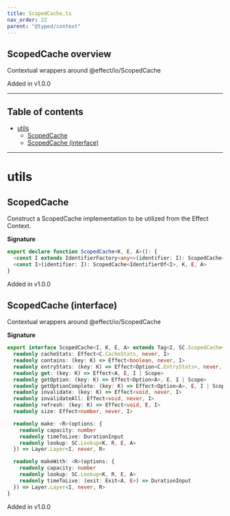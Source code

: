 ```yaml
---
title: ScopedCache.ts
nav_order: 22
parent: "@typed/context"
---
```


## ScopedCache overview

Contextual wrappers around @effect/io/ScopedCache

Added in v1.0.0

---

<h2 class="text-delta">Table of contents</h2>

- [utils](#utils)
  - [ScopedCache](#scopedcache)
  - [ScopedCache (interface)](#scopedcache-interface)

---

# utils

## ScopedCache

Construct a ScopedCache implementation to be utilized from the Effect Context.

**Signature**

```ts
export declare function ScopedCache<K, E, A>(): {
  <const I extends IdentifierFactory<any>>(identifier: I): ScopedCache<IdentifierOf<I>, K, E, A>
  <const I>(identifier: I): ScopedCache<IdentifierOf<I>, K, E, A>
}
```

Added in v1.0.0

## ScopedCache (interface)

Contextual wrappers around @effect/io/ScopedCache

**Signature**

```ts
export interface ScopedCache<I, K, E, A> extends Tag<I, SC.ScopedCache<K, E, A>> {
  readonly cacheStats: Effect<C.CacheStats, never, I>
  readonly contains: (key: K) => Effect<boolean, never, I>
  readonly entryStats: (key: K) => Effect<Option<C.EntryStats>, never, I>
  readonly get: (key: K) => Effect<A, E, I | Scope>
  readonly getOption: (key: K) => Effect<Option<A>, E, I | Scope>
  readonly getOptionComplete: (key: K) => Effect<Option<A>, E, I | Scope>
  readonly invalidate: (key: K) => Effect<void, never, I>
  readonly invalidateAll: Effect<void, never, I>
  readonly refresh: (key: K) => Effect<void, E, I>
  readonly size: Effect<number, never, I>

  readonly make: <R>(options: {
    readonly capacity: number
    readonly timeToLive: DurationInput
    readonly lookup: SC.Lookup<K, R, E, A>
  }) => Layer.Layer<I, never, R>

  readonly makeWith: <R>(options: {
    readonly capacity: number
    readonly lookup: SC.Lookup<K, R, E, A>
    readonly timeToLive: (exit: Exit<A, E>) => DurationInput
  }) => Layer.Layer<I, never, R>
}
```

Added in v1.0.0
